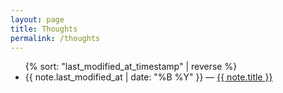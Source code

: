 ```yaml
---
layout: page
title: Thoughts
permalink: /thoughts
---
```


<ul>
  {% sort: "last_modified_at_timestamp" | reverse %}
    <li>
      {{ note.last_modified_at | date: "%B %Y" }} — <a class="internal-link" href="{{ site.baseurl }}{{ note.url }}">{{ note.title }}</a>
    </li>
</ul>
